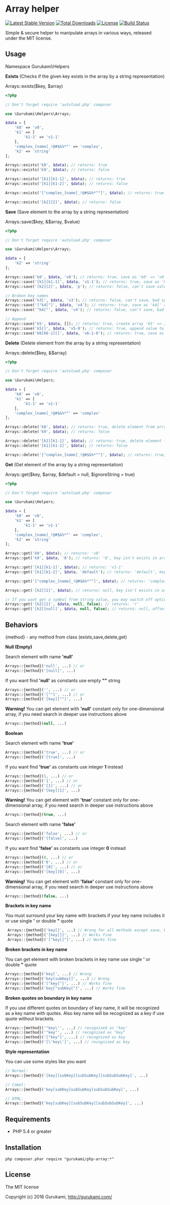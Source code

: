 # Array helper

[![Latest Stable Version](https://poser.pugx.org/gurukami/php-array/v/stable.png)](https://packagist.org/packages/gurukami/php-array)
[![Total Downloads](https://poser.pugx.org/gurukami/php-array/downloads.png)](https://packagist.org/packages/gurukami/php-array)
[![License](https://poser.pugx.org/gurukami/php-array/license.png)](https://packagist.org/packages/gurukami/php-array)
[![Build Status](https://travis-ci.org/Gurukami/php-array.svg?branch=master)](https://travis-ci.org/Gurukami/php-array)

Simple & secure helper to manipulate arrays in various ways, released under the MIT license.

## Usage

Namespace Gurukami\Helpers

**Exists** (Checks if the given key exists in the array by a string representation)

Arrays::exists($key, $array)

```php
<?php

// Don't forget require 'autoload.php' composer

use \Gurukami\Helpers\Arrays;

$data = [
    'k0' => 'v0',
    'k1' => [
        'k1-1' => 'v1-1'
    ],
    'complex_[name]_!@#$&%*^' => 'complex',
    'k2' => 'string'
];

Arrays::exists('k0', $data); // returns: true
Arrays::exists('k9', $data); // returns: false

Arrays::exists('[k1][k1-1]', $data); // returns: true
Arrays::exists('[k1][k1-2]', $data); // returns: false

Arrays::exists('["complex_[name]_!@#$&%*^"]', $data); // returns: true

Arrays::exists('[k2][2]', $data); // returns: false
```

**Save** (Save element to the array by a string representation)

Arrays::save($key, &$array, $value)

```php
<?php

// Don't forget require 'autoload.php' composer

use \Gurukami\Helpers\Arrays;

$data = [
    'k2' => 'string'
];

Arrays::save('k0', $data, 'v0'); // returns: true, save as 'k0' => 'v0'
Arrays::save('[k1][k1-1]', $data, 'v1-1'); // returns: true, save as 'k1' => ['k1-1' => 'v1-1']
Arrays::save('[k2][2]', $data, 'p'); // returns: false, can't save value to string

// Broken key names
Arrays::save('k3[', $data, 'v3'); // returns: false, can't save, bad syntax
Arrays::save('["k4["]', $data, 'v4'); // returns: true, save as 'k4[' => 'v4'
Arrays::save('"k4["', $data, 'v4'); // returns: false, can't save, bad syntax

// Append
Arrays::save('k5', $data, []); // returns: true, create array 'k5' => []
Arrays::save('k5[]', $data, 'v5-0'); // returns: true, append value to exists array 'k5' => [ 'v5-0' ]
Arrays::save('k6[k6-1][]', $data, 'v6-1-0'); // returns: true, save as 'k6' => [ 'k6-1' => [ 'v6-1-0' ] ]
```

**Delete** (Delete element from the array by a string representation)

Arrays::delete($key, &$array)

```php
<?php

// Don't forget require 'autoload.php' composer

use \Gurukami\Helpers;

$data = [
    'k0' => 'v0',
    'k1' => [
        'k1-1' => 'v1-1'
    ],
    'complex_[name]_!@#$&%*^' => 'complex'
];

Arrays::delete('k0', $data); // returns: true, delete element from array
Arrays::delete('k9', $data); // returns: false

Arrays::delete('[k1][k1-1]', $data); // returns: true, delete element from array
Arrays::delete('[k1][k1-2]', $data); // returns: false

Arrays::delete('["complex_[name]_!@#$&%*^"]', $data); // returns: true, delete element from array
```

**Get** (Get element of the array by a string representation)

Arrays::get($key, $array, $default = null, $ignoreString = true)

```php
<?php

// Don't forget require 'autoload.php' composer

use \Gurukami\Helpers;

$data = [
    'k0' => 'v0',
    'k1' => [
        'k1-1' => 'v1-1'
    ],
    'complex_[name]_!@#$&%*^' => 'complex',
    'k2' => 'string'
];

Arrays::get('k0', $data); // returns: 'v0'
Arrays::get('k9', $data, '0'); // returns: '0', key isn't exists in array

Arrays::get('[k1][k1-1]', $data); // returns: 'v1-1'
Arrays::get('[k1][k1-2]', $data, 'default'); // returns: 'default', key isn't exists in array

Arrays::get('["complex_[name]_!@#$&%*^"]', $data); // returns: 'complex'

Arrays::get('[k2][2]', $data); // returns: null, key isn't exists in array

// If you want get a symbol from string value, you may switch off option $ignoreString = false
Arrays::get('[k2][2]', $data, null, false); // returns: 'r'
Arrays::get('[k2][null]', $data, null, false); // returns: null, offset isn't exists in string
```

## Behaviors

{method} - any method from class (exists,save,delete,get)

**Null (Empty)**

Search element with name **'null'**
```php
Arrays::{method}('null', ...) // or
Arrays::{method}('[null]', ...)
```

If you want find **'null'** as constants use empty **""** string
```php
Arrays::{method}('', ...) // or
Arrays::{method}('[""]', ...) // or
Arrays::{method}('[key][""]', ...)
```

**Warning!** You can get element with **'null'** constant only for one-dimensional array, if you need search in deeper use instructions above
```php
Arrays::{method}(null, ...)
```

**Boolean**

Search element with name **'true'**
```php
Arrays::{method}('true', ...) // or
Arrays::{method}('[true]', ...)
```

If you want find **'true'** as constants use integer **1** instead
```php
Arrays::{method}(1, ...) // or
Arrays::{method}('1', ...) // or
Arrays::{method}('[1]', ...) // or
Arrays::{method}('[key][1]', ...)
```

**Warning!** You can get element with **'true'** constant only for one-dimensional array, if you need search in deeper use instructions above
```php
Arrays::{method}(true, ...)
```

Search element with name **'false'**
```php
Arrays::{method}('false', ...) // or
Arrays::{method}('[false]', ...)
```

If you want find **'false'** as constants use integer **0** instead
```php
Arrays::{method}(0, ...) // or
Arrays::{method}('0', ...) // or
Arrays::{method}('[0]', ...) // or
Arrays::{method}('[key][0]', ...)
```

**Warning!** You can get element with **'false'** constant only for one-dimensional array, if you need search in deeper use instructions above
```php
Arrays::{method}(false, ...)
```

**Brackets in key name**

You must surround your key name with brackets if your key name includes it or use single **'** or double **"** quote
```php
 Arrays::{method}('key[]', ...) // Wrong for all methods except save, because [] is append instruction
 Arrays::{method}('[key[]]', ...) // Works fine
 Arrays::{method}('["key[]"]', ...) // Works fine
```

**Broken brackets in key name**

You can get element with broken brackets in key name use single **'** or double **"** quote
```php
Arrays::{method}('key[', ...) // Wrong
Arrays::{method}('key[subKey[]', ...) // Wrong
Arrays::{method}('["key["]', ...) // Works fine
Arrays::{method}('key["subKey["]', ...) // Works fine
```

**Broken quotes on boundary in key name**

If you use different quotes on boundary of key name, it will be recognized as a key name with quotes.
Also key name will be recognized as a key if use quote without brackets.
```php
Arrays::{method}('"key\'', ...) // recognized as "key'
Arrays::{method}('"key"', ...) // recognized as "key"
Arrays::{method}('["key"]', ...) // recognized as key
Arrays::{method}('[\'key\']', ...) // recognized as key
```

**Style representation**

You can use some styles like you want

```php
// Normal:
Arrays::{method}('[key][subKey][subSubKey][subSubSubKey]', ...)

// Camel:
Arrays::{method}('key[subKey]subSubKey[subSubSubKey]', ...)

// HTML:
Arrays::{method}('key[subKey][subSubKey][subSubSubKey]', ...)
```

## Requirements

- PHP 5.4 or greater

## Installation

    php composer.phar require "gurukami/php-array:*"

## License

The MIT license

Copyright (c) 2016 Gurukami, http://gurukami.com/
